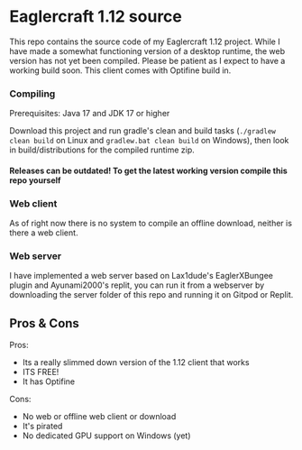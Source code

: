 # Eaglercraft 1.12 source

This repo contains the source code of my Eaglercraft 1.12 project. While I have made a somewhat functioning version of a desktop runtime, the web version has not yet been compiled. Please be patient as I expect to have a working build soon.
This client comes with Optifine build in.

### Compiling

Prerequisites: Java 17 and JDK 17 or higher

Download this project and run gradle's clean and build tasks (`./gradlew clean build` on Linux and `gradlew.bat clean build` on Windows), then look in build/distributions for the compiled runtime zip.

#### Releases can be outdated! To get the latest working version compile this repo yourself

### Web client
As of right now there is no system to compile an offline download, neither is there a web client.

### Web server
I have implemented a web server based on Lax1dude's EaglerXBungee plugin and Ayunami2000's replit, you can run it from a webserver by downloading the server folder of this repo and running it on Gitpod or Replit.

## Pros & Cons

Pros:
- Its a really slimmed down version of the 1.12 client that works
- ITS FREE!
- It has Optifine

Cons:
- No web or offline web client or download
- It's pirated
- No dedicated GPU support on Windows (yet)
